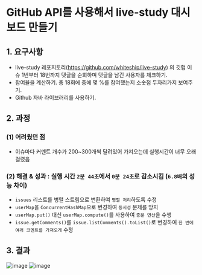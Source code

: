 # GitHub API를 사용해서 live-study 대시 보드 만들기
## 1. 요구사항
- live-study 레포지토리(https://github.com/whiteship/live-study) 의 깃헙 이슈 1번부터 18번까지 댓글을 순회하며 댓글을 남긴 사용자를 체크하기.
- 참여율을 계산하기. 총 18회에 중에 몇 %를 참여했는지 소숫점 두자리가지 보여주기.
- Github 자바 라이브러리를 사용하기.

## 2. 과정
### (1) 어려웠던 점
- 이슈마다 커멘트 개수가 200~300개씩 달려있어 가져오는데 실행시간이 너무 오래 걸렸음
### (2) 해결 & 성과 : 실행 시간 `2분 44초`에서 `0분 24초`로 감소시킴 (`6.8배`의 성능 차이)
- `issues` 리스트를 병렬 스트림으로 변환하여 `병렬 처리`하도록 수정
- `userMap`을 `ConcurrentHashMap`으로 변경하여 `동시성` 문제를 방지
- `userMap.put()` 대신 `userMap.compute()`를 사용하여 `증분 연산`을 수행
- `issue.getComments()`를 `issue.listComments().toList()`로 변경하여 `한 번에 여러 코멘트를 가져오게` 수정


## 3. 결과
![image](https://github.com/ChooSeoyeon/java-study/assets/83302344/18edce40-13d8-47e1-ad8c-bca342cf30ce)
![image](https://github.com/ChooSeoyeon/java-study/assets/83302344/d7f1a67b-e328-4b88-b723-fd304d66f27c)

